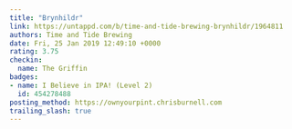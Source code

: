 ```yaml
---
title: "Brynhildr"
link: https://untappd.com/b/time-and-tide-brewing-brynhildr/1964811
authors: Time and Tide Brewing
date: Fri, 25 Jan 2019 12:49:10 +0000
rating: 3.75
checkin:
  name: The Griffin
badges:
- name: I Believe in IPA! (Level 2)
  id: 454278488
posting_method: https://ownyourpint.chrisburnell.com
trailing_slash: true
---
```

